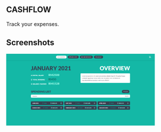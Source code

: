 ## CASHFLOW
Track your expenses.

## Screenshots
<p>
<img src="public/img/1.png" width="400" height="auto">
</p>
